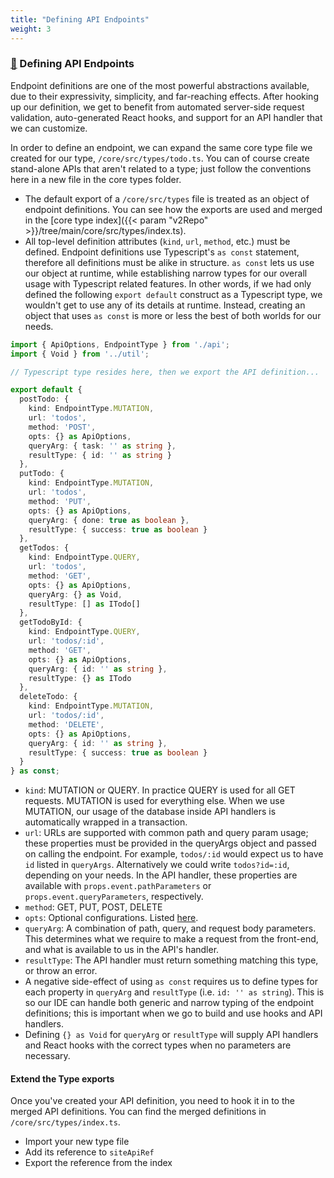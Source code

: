 ```yaml
---
title: "Defining API Endpoints"
weight: 3
---
```


### [&#128279;](#defining-api-endpoints) Defining API Endpoints

Endpoint definitions are one of the most powerful abstractions available, due to their expressivity, simplicity, and far-reaching effects. After hooking up our definition, we get to benefit from automated server-side request validation, auto-generated React hooks, and support for an API handler that we can customize. 

In order to define an endpoint, we can expand the same core type file we created for our type, `/core/src/types/todo.ts`. You can of course create stand-alone APIs that aren't related to a type; just follow the conventions here in a new file in the core types folder.

- The default export of a `/core/src/types` file is treated as an object of endpoint definitions. You can see how the exports are used and merged in the [core type index]({{< param "v2Repo" >}}/tree/main/core/src/types/index.ts).
- All top-level definition attributes (`kind`, `url`, `method`, etc.) must be defined. Endpoint definitions use Typescript's `as const` statement, therefore all definitions must be alike in structure. `as const` lets us use our object at runtime, while establishing narrow types for our overall usage with Typescript related features. In other words, if we had only defined the following `export default` construct as a Typescript type, we wouldn't get to use any of its details at runtime. Instead, creating an object that uses `as const` is more or less the best of both worlds for our needs. 

```typescript
import { ApiOptions, EndpointType } from './api';
import { Void } from '../util';

// Typescript type resides here, then we export the API definition...

export default {
  postTodo: {
    kind: EndpointType.MUTATION,
    url: 'todos',
    method: 'POST',
    opts: {} as ApiOptions,
    queryArg: { task: '' as string },
    resultType: { id: '' as string }
  },
  putTodo: {
    kind: EndpointType.MUTATION,
    url: 'todos',
    method: 'PUT',
    opts: {} as ApiOptions,
    queryArg: { done: true as boolean },
    resultType: { success: true as boolean }
  },
  getTodos: {
    kind: EndpointType.QUERY,
    url: 'todos',
    method: 'GET',
    opts: {} as ApiOptions,
    queryArg: {} as Void,
    resultType: [] as ITodo[]
  },
  getTodoById: {
    kind: EndpointType.QUERY,
    url: 'todos/:id',
    method: 'GET',
    opts: {} as ApiOptions,
    queryArg: { id: '' as string },
    resultType: {} as ITodo
  },
  deleteTodo: {
    kind: EndpointType.MUTATION,
    url: 'todos/:id',
    method: 'DELETE',
    opts: {} as ApiOptions,
    queryArg: { id: '' as string },
    resultType: { success: true as boolean }
  }
} as const;
```

- `kind`: MUTATION or QUERY. In practice QUERY is used for all GET requests. MUTATION is used for everything else. When we use MUTATION, our usage of the database inside API handlers is automatically wrapped in a transaction.
- `url`: URLs are supported with common path and query param usage; these properties must be provided in the queryArgs object and passed on calling the endpoint. For example, `todos/:id` would expect us to have `id` listed in `queryArgs`. Alternatively we could write `todos?id=:id`, depending on your needs. In the API handler, these properties are available with `props.event.pathParameters` or `props.event.queryParameters`, respectively.
- `method`: GET, PUT, POST, DELETE
- `opts`: Optional configurations. Listed [here](#api-options).
- `queryArg`: A combination of path, query, and request body parameters. This determines what we require to make a request from the front-end, and what is available to us in the API's handler.
- `resultType`: The API handler must return something matching this type, or throw an error.
- A negative side-effect of using `as const` requires us to define types for each property in `queryArg` and `resultType` (i.e. `id: '' as string`). This is so our IDE can handle both generic and narrow typing of the endpoint definitions; this is important when we go to build and use hooks and API handlers.
- Defining `{} as Void` for `queryArg` or `resultType` will supply API handlers and React hooks with the correct types when no parameters are necessary.

#### Extend the Type exports

Once you've created your API definition, you need to hook it in to the merged API definitions. You can find the merged definitions in `/core/src/types/index.ts`.

- Import your new type file
- Add its reference to `siteApiRef`
- Export the reference from the index
